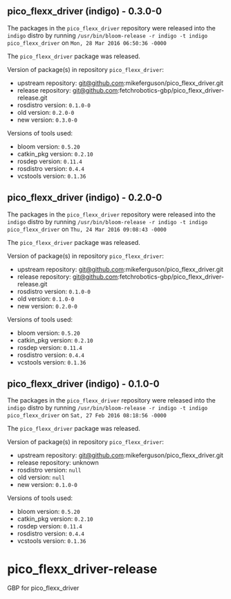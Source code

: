 ## pico_flexx_driver (indigo) - 0.3.0-0

The packages in the `pico_flexx_driver` repository were released into the `indigo` distro by running `/usr/bin/bloom-release -r indigo -t indigo pico_flexx_driver` on `Mon, 28 Mar 2016 06:50:36 -0000`

The `pico_flexx_driver` package was released.

Version of package(s) in repository `pico_flexx_driver`:
- upstream repository: git@github.com:mikeferguson/pico_flexx_driver.git
- release repository: git@github.com:fetchrobotics-gbp/pico_flexx_driver-release.git
- rosdistro version: `0.1.0-0`
- old version: `0.2.0-0`
- new version: `0.3.0-0`

Versions of tools used:
- bloom version: `0.5.20`
- catkin_pkg version: `0.2.10`
- rosdep version: `0.11.4`
- rosdistro version: `0.4.4`
- vcstools version: `0.1.36`


## pico_flexx_driver (indigo) - 0.2.0-0

The packages in the `pico_flexx_driver` repository were released into the `indigo` distro by running `/usr/bin/bloom-release -r indigo -t indigo pico_flexx_driver` on `Thu, 24 Mar 2016 09:08:43 -0000`

The `pico_flexx_driver` package was released.

Version of package(s) in repository `pico_flexx_driver`:
- upstream repository: git@github.com:mikeferguson/pico_flexx_driver.git
- release repository: git@github.com:fetchrobotics-gbp/pico_flexx_driver-release.git
- rosdistro version: `0.1.0-0`
- old version: `0.1.0-0`
- new version: `0.2.0-0`

Versions of tools used:
- bloom version: `0.5.20`
- catkin_pkg version: `0.2.10`
- rosdep version: `0.11.4`
- rosdistro version: `0.4.4`
- vcstools version: `0.1.36`


## pico_flexx_driver (indigo) - 0.1.0-0

The packages in the `pico_flexx_driver` repository were released into the `indigo` distro by running `/usr/bin/bloom-release -r indigo -t indigo pico_flexx_driver` on `Sat, 27 Feb 2016 08:18:56 -0000`

The `pico_flexx_driver` package was released.

Version of package(s) in repository `pico_flexx_driver`:
- upstream repository: git@github.com:mikeferguson/pico_flexx_driver.git
- release repository: unknown
- rosdistro version: `null`
- old version: `null`
- new version: `0.1.0-0`

Versions of tools used:
- bloom version: `0.5.20`
- catkin_pkg version: `0.2.10`
- rosdep version: `0.11.4`
- rosdistro version: `0.4.4`
- vcstools version: `0.1.36`


# pico_flexx_driver-release
GBP for pico_flexx_driver
